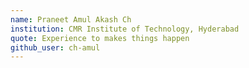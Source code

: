 ```yaml
---
name: Praneet Amul Akash Ch
institution: CMR Institute of Technology, Hyderabad
quote: Experience to makes things happen
github_user: ch-amul
---
```

